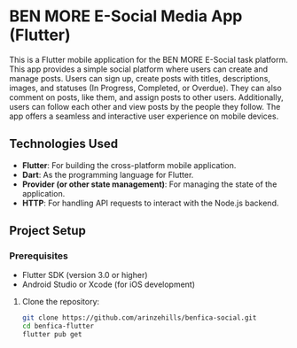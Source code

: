 # BEN MORE E-Social Media App (Flutter)

This is a Flutter mobile application for the BEN MORE E-Social task platform. This app provides a simple social platform where users can create and manage posts. Users can sign up, create posts with titles, descriptions, images, and statuses (In Progress, Completed, or Overdue). They can also comment on posts, like them, and assign posts to other users. Additionally, users can follow each other and view posts by the people they follow. The app offers a seamless and interactive user experience on mobile devices.

## Technologies Used

- **Flutter**: For building the cross-platform mobile application.
- **Dart**: As the programming language for Flutter.
- **Provider (or other state management)**: For managing the state of the application.
- **HTTP**: For handling API requests to interact with the Node.js backend.

## Project Setup

### Prerequisites

- Flutter SDK (version 3.0 or higher)
- Android Studio or Xcode (for iOS development)

1. Clone the repository:

   ```bash
   git clone https://github.com/arinzehills/benfica-social.git
   cd benfica-flutter
   flutter pub get

